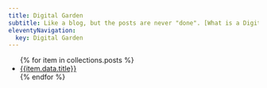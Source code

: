 ```yaml
---
title: Digital Garden
subtitle: Like a blog, but the posts are never "done". [What is a Digital Garden?](/digital-gardens/)
eleventyNavigation:
  key: Digital Garden
---
```


<section>
<ul>
{% for item in collections.posts %}
<li><a href="{{item.url}}">{{item.data.title}}</a></li>
{% endfor %}
</ul>
</section>